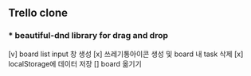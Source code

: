 ## Trello clone

### * beautiful-dnd library for drag and drop
[v] board list input 창 생성
[x] 쓰레기통아이콘 생성 및 board 내 task 삭제
[x] localStorage에 데이터 저장
[] board 옮기기